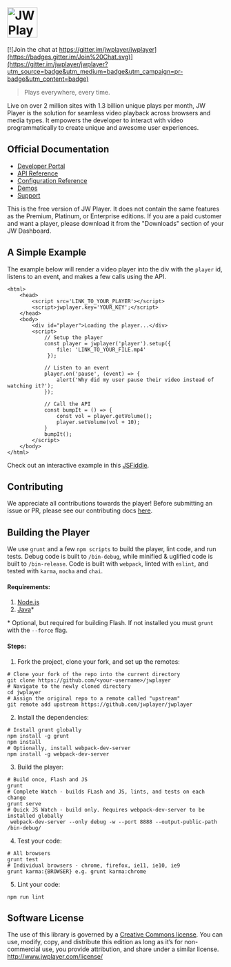 # <img height="70px" src="http://www.jwplayer.com/wp-content/uploads/JWP-GitHub-Banner-1.png" alt="JW Player Logo" title="JW Player Logo"/>

[![Join the chat at https://gitter.im/jwplayer/jwplayer](https://badges.gitter.im/Join%20Chat.svg)](https://gitter.im/jwplayer/jwplayer?utm_source=badge&utm_medium=badge&utm_campaign=pr-badge&utm_content=badge)

> Plays everywhere, every time.

 Live on over 2 million sites with 1.3 billion unique plays per month, JW Player is the solution for seamless video playback across browsers and media types. It empowers the developer to interact with video programmatically to create unique and awesome user experiences.
  
## Official Documentation
- [Developer Portal](https://developer.jwplayer.com/)
- [API Reference](https://developer.jwplayer.com/jw-player/docs/developer-guide/api/javascript_api_reference/) 
- [Configuration Reference](https://developer.jwplayer.com/jw-player/docs/developer-guide/customization/configuration-reference/)
- [Demos](https://developer.jwplayer.com/jw-player/demos/)
- [Support](http://support.jwplayer.com/)


This is the free version of JW Player. It does not contain the same features as the Premium, Platinum, or Enterprise editions. If you are a paid customer and want a player, please download it from the "Downloads" section of your JW Dashboard.


## A Simple Example

The example below will render a video player into the div with the `player` id, listens to an event, and makes a few calls using the API.

````
<html>
    <head>
        <script src='LINK_TO_YOUR_PLAYER'></script>
        <script>jwplayer.key='YOUR_KEY';</script>
    </head>
    <body>
        <div id="player">Loading the player...</div>
        <script>
            // Setup the player
            const player = jwplayer('player').setup({
                file: 'LINK_TO_YOUR_FILE.mp4'
             });
             
            // Listen to an event
            player.on('pause', (event) => {
                alert('Why did my user pause their video instead of watching it?');
            });
            
            // Call the API
            const bumpIt = () => {
                const vol = player.getVolume();
                player.setVolume(vol + 10);
            }
            bumpIt();
        </script>
    </body>
</html>
````
Check out an interactive example in this [JSFiddle](https://jsfiddle.net/Lgs0ou8s/4/).
## Contributing
 We appreciate all contributions towards the player! Before submitting an issue or PR, please see our contributing docs [here](CONTRIBUTING.md).

## Building the Player
We use `grunt` and a few `npm scripts` to build the player, lint code, and run tests. Debug code is built to `/bin-debug`, while minified & uglified code is built to `/bin-release`. Code is built with `webpack`, linted with `eslint`, and tested with `karma`, `mocha` and `chai`.

#### Requirements:
 1. [Node.js](https://nodejs.org/download)
 2. [Java](https://java.com/en/download/)* 
 
 \* Optional, but required for building Flash. If not installed you must `grunt` with the `--force` flag. 
 
#### Steps:

1. Fork the project, clone your fork, and set up the remotes:
 ````
 # Clone your fork of the repo into the current directory
 git clone https://github.com/<your-username>/jwplayer
 # Navigate to the newly cloned directory
 cd jwplayer
 # Assign the original repo to a remote called "upstream"
 git remote add upstream https://github.com/jwplayer/jwplayer
 ````
 
2. Install the dependencies:
 ````
 # Install grunt globally
 npm install -g grunt
 npm install
 # Optionally, install webpack-dev-server
 npm install -g webpack-dev-server
 ````
 
3. Build the player:
 ````
 # Build once, Flash and JS
 grunt
 # Complete Watch - builds FLash and JS, lints, and tests on each change
 grunt serve
 # Quick JS Watch - build only. Requires webpack-dev-server to be installed globally
  webpack-dev-server --only debug -w --port 8888 --output-public-path /bin-debug/
 ````
 
4. Test your code:
 ````
 # All browsers
 grunt test
 # Individual browsers - chrome, firefox, ie11, ie10, ie9
 grunt karma:{BROWSER} e.g. grunt karma:chrome
 ````
 
5. Lint your code:
 ````
 npm run lint
 ````

## Software License
The use of this library is governed by a [Creative Commons license](http://creativecommons.org/licenses/by-nc-sa/3.0/). You can use, modify, copy, and distribute this edition as long as it’s for non-commercial use, you provide attribution, and share under a similar license.
http://www.jwplayer.com/license/



